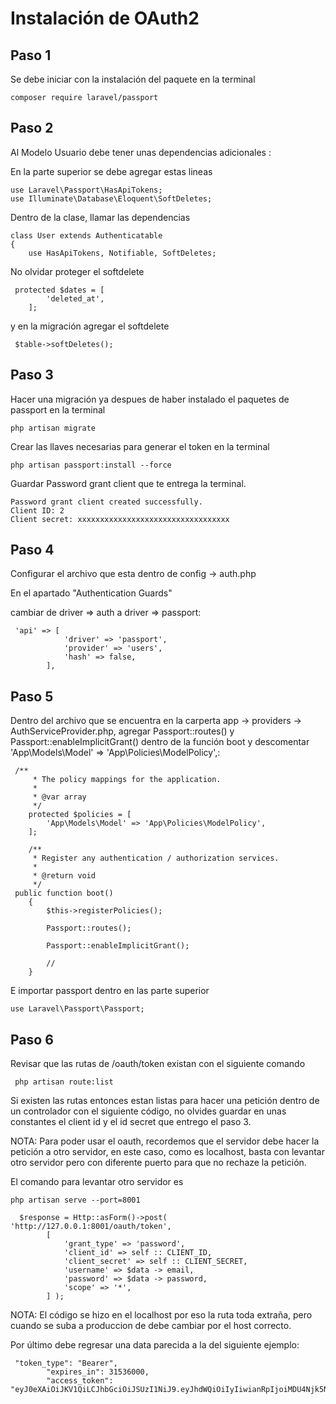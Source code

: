 # Instalación de OAuth2

## Paso 1
Se debe iniciar con la instalación del paquete en la terminal

```
composer require laravel/passport
```

## Paso 2
Al Modelo Usuario debe tener unas dependencias adicionales :


En la parte superior se debe agregar estas lineas
```
use Laravel\Passport\HasApiTokens;
use Illuminate\Database\Eloquent\SoftDeletes;
```

Dentro de la clase, llamar las dependencias
```
class User extends Authenticatable
{
	use HasApiTokens, Notifiable, SoftDeletes;
```

No olvidar proteger el softdelete

```
 protected $dates = [
		'deleted_at',
	];
```
y en la migración agregar el softdelete

```
 $table->softDeletes();
```
## Paso 3

Hacer una migración ya despues de haber instalado el paquetes de passport en la terminal

````
php artisan migrate
````

Crear las llaves necesarias para generar el token en la terminal

````
php artisan passport:install --force
````

Guardar Password grant client que te entrega la terminal.
````
Password grant client created successfully.
Client ID: 2
Client secret: xxxxxxxxxxxxxxxxxxxxxxxxxxxxxxxxxx
````

## Paso 4

Configurar el archivo que esta dentro de config -> auth.php

En el apartado "Authentication Guards" 

cambiar de driver => auth a driver => passport:

````
 'api' => [
            'driver' => 'passport',
            'provider' => 'users',
            'hash' => false,
        ],
````

## Paso 5

Dentro del archivo que se encuentra en la carperta app -> providers -> AuthServiceProvider.php, agregar  Passport::routes() y   Passport::enableImplicitGrant() dentro de la función boot y descomentar 'App\Models\Model' => 'App\Policies\ModelPolicy',:

````
 /**
     * The policy mappings for the application.
     *
     * @var array
     */
    protected $policies = [
        'App\Models\Model' => 'App\Policies\ModelPolicy',
    ];

    /**
     * Register any authentication / authorization services.
     *
     * @return void
     */
 public function boot()
    {
        $this->registerPolicies();

        Passport::routes();

        Passport::enableImplicitGrant();

        //
    }
````

E importar passport dentro en las parte superior

````
use Laravel\Passport\Passport;
````

## Paso 6 
Revisar que las rutas de /oauth/token existan con el siguiente comando

````
 php artisan route:list 
````

Si existen las rutas entonces estan listas para hacer una petición dentro de un controlador con el siguiente código,
no olvides guardar en unas constantes el client id y el id secret que entrego el paso 3.

NOTA: Para poder usar el oauth, recordemos que el servidor debe hacer la petición a otro servidor, en este caso, como es localhost, basta con levantar otro servidor pero con diferente puerto para que no rechaze la petición.

El comando para levantar otro servidor es 

````
php artisan serve --port=8001
````

````
  $response = Http::asForm()->post( 'http://127.0.0.1:8001/oauth/token', 
        [
            'grant_type' => 'password',
            'client_id' => self :: CLIENT_ID,
            'client_secret' => self :: CLIENT_SECRET,
            'username' => $data -> email,
            'password' => $data -> password,
            'scope' => '*',
        ] );
````

NOTA: El código se hizo en el localhost por eso la ruta toda extraña, pero cuando se suba a produccion de debe cambiar por el host correcto.

Por último debe regresar una data parecida a la del siguiente ejemplo:

````
 "token_type": "Bearer",
        "expires_in": 31536000,
        "access_token": "eyJ0eXAiOiJKV1QiLCJhbGciOiJSUzI1NiJ9.eyJhdWQiOiIyIiwianRpIjoiMDU4Njk5NzkzOGEyNzU5Yjc2ODgzZWU4MDMxMmU2Njk4NDU4MGNjYTVjZTNkZTRjNDViOGVlODhiOTZmM..."
````











